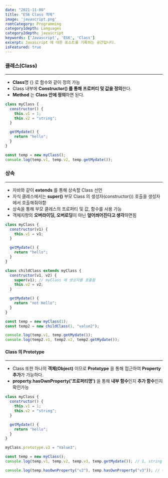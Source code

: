 ```yaml
---
date: "2021-11-08"
title: "ES6 Class 객체"
image: 'javascript.png'
rootCategory: Programming
category1depth: Languages
category2depth: javascript
keywords: ['Javascript', 'ES6', 'Class']
excerpt: Javascript 에 대한 포스트를 기록하는 공간입니다.
isFeatured: true
---
```




### 클레스(Class)
---

* **Class**명 {} 로 함수와 같이 정의 가능
* Class 내부에 **Constructor() 를 통해 프로퍼티 및 값을 정의**한다.
* **Method** 는 **Class 안에 정의**하면 된다.

```js
class myClass {
  constructor() {
    this.v1 = 1;
    this.v2 = "string";
  }

  getMydate() {
    return "hello";
  }
}

const temp = new myClass();
console.log(temp.v1, temp.v2, temp.getMydate());
```

### 상속
---

* 자바와 같이 **extends** 를 통해 상속할 Class 선언
* 자식 클레스에서는 **super()** 부모 Class 의 생성자(constructor()) 호출을 생성자에서 호출해줘야함
* 상속을 통해 부모 클레스의 프로퍼티 및 값, 함수를 사용 가능
* 객체지향의 **오버라이딩, 오버로딩**이 아닌 **덮어씌어진다고 생각**하면됨

```js
class myClass {
  constructor(v1) {
    this.v1 = v1;
  }

  getMydate() {
    return "hello";
  }
}

class childClass extends myClass {
  constructor(v1, v2) {
    super(v1); // myClass 에 생성자를 호출함
    this.v2 = v2;
  }

  getMydate() {
    return "not Hello";
  }
}

const temp = new myClass(1);
const temp2 = new childClass(1, "value2");

console.log(temp.v1, temp.getMydate());
console.log(temp2.v1, temp2.v2, temp2.getMydate());

```

#### Class 의 Prototype
---

* Class 또한 하나의 **객체(Object)** 이므로 **Prototype** 을 통해 접근하여 **Property 추가**가 가능하다.
* **property.hasOwnProperty('프로퍼티명')** 을 통해 **내부 함수**인지 **추가 함수**인지 확인가능


```js
class myClass {
  constructor() {
    this.v1 = 1;
    this.v2 = "string";
  }

  getMydate() {
    return "hello";
  }
}

myClass.prototype.v3 = "Value3";

const temp = new myClass();
console.log(temp.v1, temp.v2, temp.v3, temp.getMydate()); // 1, string , Value3, hello

console.log(temp.hasOwnProperty("v2"), temp.hasOwnProperty("v3")); // true, false

```









